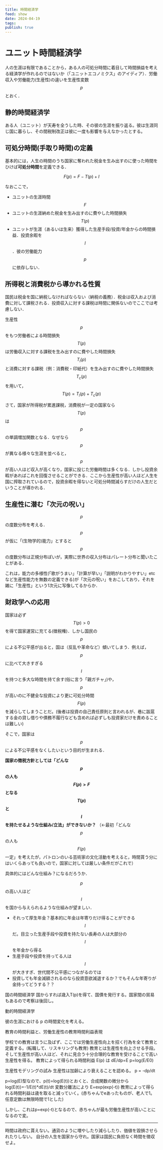 ```yaml
---
title: 時間経済学
feed: show
date: 2024-04-19
tags: 
publish: true
---
```

# ユニット時間経済学
人の生涯は有限であることから，ある人の可処分時間に着目して時間損益を考える経済学が作れるのではないか（「ユニットエコノミクス」のアイディア）．労働収入や労働能力(生産性)の違いを生産性変数 $$p$$ とおく．

## 静的時間経済学
ある人（ユニット）が天寿を全うした時、その彼の生涯を振り返る。彼は生涯同じ国に暮らし、その間税制改正は彼に一度も影響を与えなかったとする。

## 可処分時間(手取り時間)の定義
基本的には，人生の時間のうち国家に奪われた税金を生み出すのに使った時間をひけば**可処分時間**を定義できる．


$$F(p)=F-T(p)+I$$

なおここで，
- ユニットの生涯時間 $$F$$
- ユニットの生涯納めた税金を生み出すのに費やした時間損失 $$T(p)$$
- ユニットが生涯（あるいは生来）獲得した生産手段/投資/年金からの時間損益．投資余暇を$$I$$．彼の労働能力$$p$$に依存しない．
## 所得税と消費税から導かれる性質
国民は税金を国に納税しなければならない（納税の義務）．税金は収入および消費に対して課税される．投資収入に対する課税は時間に関係ないのでここでは考慮しない．

生産性$$p$$をもつ労働者による時間損失
$$T(p)$$は労働収入に対する課税を生み出すのに費やした時間損失$$T_l(p)$$と消費に対する課税（例：消費税・印紙代）を生み出すのに費やした時間損失$$T_c(p)$$
を用いて，
$$T(p) = T_l(p) + T_c(p)$$

さて，国家が所得税が累進課税，消費税が一定の国家なら$$T(p)$$は
$$p$$の単調増加関数となる．なぜなら$$p$$が異なる様々な生涯を並べると，$$p$$が高い人ほど収入が高くなり，国家に投じた労働時間は多くなる．しかし投資余暇があればこれを回復させることができる．ここから生産性が高い人ほど人生を国に搾取されているので，投資余暇を得ないと可処分時間減らすだけの人生だということが導かれる．

## 生産性に潜む「次元の呪い」
$$p$$の度数分布を考える．$$p$$が仮に「(生物学的)能力」とすると$$p$$の度数分布は正規分布ぽいが，実際に世界の収入分布はパレート分布と聞いたことがある．

これは，能力の多様性(「歌がうまい」「計算が早い」「説明がわかりやすい」etcなど生産性能力を無数の定義できる)が「次元の呪い」をおこしており，それを雑に「生産性」という1次元に写像してるからか．

## 財政学への応用
国家は必ず$$T(p)>0$$を得て国家運営に充てる(徴税権)．しかし国民の$$p$$による不公平感が出ると，国は（反乱や革命など）傾いてしまう．例えば，$$p$$に比べて大きすぎる$$I$$を持つと多大な時間を持て余す(俗に言う「親ガチャ」)や，$$p$$が高いのに不健全な投資により更に可処分時間$$F(p)$$を減らしてしまうことだ。(後者は投資の自己責任原則と言われるが、巷に跋扈する金の貸し借りや債務不履行なども含めれば必ずしも投資家だけを責めることは難しい)

そこで，国家は$$p$$による不公平感をなくしたいという目的が生まれる．

**国家の徴税方針としては「どんな$$p$$の人も$$F(p)>F$$となる$$T(p)$$と$$I$$を持たせるような仕組み/立法」ができないか？**
（←最初「どんな$$p$$の人も$$F(p)$$一定」を考えたが，パトロンのいる芸術家の文化活動を考えると，時間貰う分にはいくらあっても良いので，国家に対しては厳しい条件だがこれで）

具体的にはどんな仕組み？になるだろうか．

$$p$$の高い人ほど$$I$$を国から与えられるような仕組みが望ましい．
 - それって厚生年金？基本的に年金は年寄りだけ得ることができる $$I$$ だ。目立った生産手段や投資を持たない長寿の人は大部分の $$I$$ を年金から得る
- 生産手段や投資を持ってる人は $$I$$ が大きすぎ、世代間不公平感につながるのでは
- 投資しても年金減額されるのなら投資意欲減退するか？でもそんな年寄りが金持ってどうする？？





国の時間経済学
国からすれば歳入T(p)を得て、国債を発行する。国家間の貿易もあるので考察は後回し。


動的時間経済学

彼の生涯における p の時間変化を考える。

教育の時間利益と、労働生産性の教育時間利益表現

学校での教育は言うに及ばず、ここでは労働生産性向上を招く行為を全て教育と定義する。(転職して、リスキリングも教育)
教育とは生産性を向上させる手段。そして生産性が高い人ほど、それに見合う十分合理的な教育を受けることで高い生産性を得る。
教育によって得られる時間利益 E(p) は
dE/dp=E
p=log(E/E0)

生産性モデリングの試み
生産性は加齢により衰えることを認める。
p = -dp/dt

p=log(E)型なので、p(t)=log(E(t))とおくと、合成関数の微分から
log(E(t))=-1/E(t)\*dE(t)/dt
変数分離法により
E=exp(exp(-t))
教育によって得られる時間利益は歳を取ると減っていく。(赤ちゃんでeあったものが、老人で1。任意定数は無限時間で1とした)

しかし、これはp=exp(-t)となるので、赤ちゃんが最も労働生産性が高いことになるので変。



----

時間は政府に貰えない。通貨のように増やしたり減らしたり、価値を毀損させられたりしない。
自分の人生を国家から守れ。国家は国民に負担なく時間を徴収せよ。